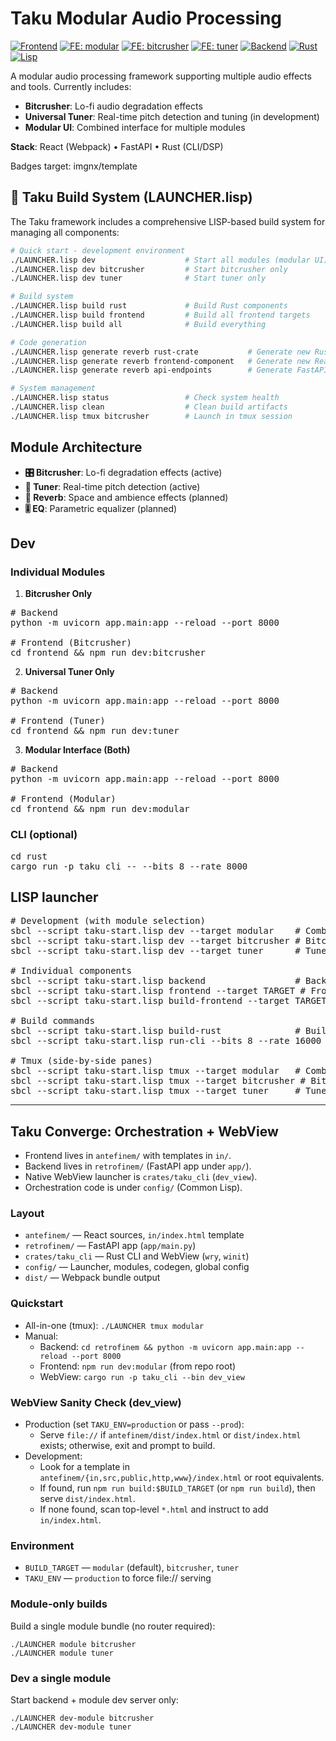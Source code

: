 # Taku Modular Audio Processing

[![Frontend](https://img.shields.io/github/actions/workflow/status/imgnx/template/frontend.yml?label=frontend%20(matrix)&logo=react)](https://github.com/imgnx/template/actions/workflows/frontend.yml)
[![FE: modular](https://img.shields.io/github/actions/workflow/status/imgnx/template/frontend-modular.yml?label=fe%3A%20modular&logo=react)](https://github.com/imgnx/template/actions/workflows/frontend-modular.yml)
[![FE: bitcrusher](https://img.shields.io/github/actions/workflow/status/imgnx/template/frontend-bitcrusher.yml?label=fe%3A%20bitcrusher&logo=react)](https://github.com/imgnx/template/actions/workflows/frontend-bitcrusher.yml)
[![FE: tuner](https://img.shields.io/github/actions/workflow/status/imgnx/template/frontend-tuner.yml?label=fe%3A%20tuner&logo=react)](https://github.com/imgnx/template/actions/workflows/frontend-tuner.yml)
[![Backend](https://img.shields.io/github/actions/workflow/status/imgnx/template/backend.yml?label=backend&logo=fastapi)](https://github.com/imgnx/template/actions/workflows/backend.yml)
[![Rust](https://img.shields.io/github/actions/workflow/status/imgnx/template/rust.yml?label=rust&logo=rust)](https://github.com/imgnx/template/actions/workflows/rust.yml)
[![Lisp](https://img.shields.io/github/actions/workflow/status/imgnx/template/lisp.yml?label=lisp)](https://github.com/imgnx/template/actions/workflows/lisp.yml)

A modular audio processing framework supporting multiple audio effects and tools. Currently includes:
- **Bitcrusher**: Lo-fi audio degradation effects
- **Universal Tuner**: Real-time pitch detection and tuning (in development)
- **Modular UI**: Combined interface for multiple modules

**Stack**: React (Webpack) • FastAPI • Rust (CLI/DSP)

Badges target: imgnx/template

## 🚀 Taku Build System (LAUNCHER.lisp)

The Taku framework includes a comprehensive LISP-based build system for managing all components:

```bash
# Quick start - development environment
./LAUNCHER.lisp dev                    # Start all modules (modular UI)
./LAUNCHER.lisp dev bitcrusher         # Start bitcrusher only
./LAUNCHER.lisp dev tuner              # Start tuner only

# Build system
./LAUNCHER.lisp build rust             # Build Rust components
./LAUNCHER.lisp build frontend         # Build all frontend targets
./LAUNCHER.lisp build all              # Build everything

# Code generation
./LAUNCHER.lisp generate reverb rust-crate           # Generate new Rust DSP module
./LAUNCHER.lisp generate reverb frontend-component   # Generate new React component
./LAUNCHER.lisp generate reverb api-endpoints        # Generate FastAPI endpoints

# System management
./LAUNCHER.lisp status                 # Check system health
./LAUNCHER.lisp clean                  # Clean build artifacts
./LAUNCHER.lisp tmux bitcrusher        # Launch in tmux session
```

## Module Architecture

- **🎛️ Bitcrusher**: Lo-fi degradation effects (active)
- **🎵 Tuner**: Real-time pitch detection (active) 
- **🌊 Reverb**: Space and ambience effects (planned)
- **🎚️ EQ**: Parametric equalizer (planned)

## Dev

### Individual Modules

1) **Bitcrusher Only**
<pre>
# Backend
python -m uvicorn app.main:app --reload --port 8000

# Frontend (Bitcrusher)
cd frontend && npm run dev:bitcrusher
</pre>

2) **Universal Tuner Only**
<pre>
# Backend  
python -m uvicorn app.main:app --reload --port 8000

# Frontend (Tuner)
cd frontend && npm run dev:tuner
</pre>

3) **Modular Interface (Both)**
<pre>
# Backend
python -m uvicorn app.main:app --reload --port 8000

# Frontend (Modular)
cd frontend && npm run dev:modular
</pre>

### CLI (optional)

<pre>
cd rust
cargo run -p taku_cli -- --bits 8 --rate 8000
</pre>

## LISP launcher

<pre>
# Development (with module selection)
sbcl --script taku-start.lisp dev --target modular    # Combined interface (default)
sbcl --script taku-start.lisp dev --target bitcrusher # Bitcrusher only
sbcl --script taku-start.lisp dev --target tuner      # Tuner only

# Individual components
sbcl --script taku-start.lisp backend                 # Backend only
sbcl --script taku-start.lisp frontend --target TARGET # Frontend only
sbcl --script taku-start.lisp build-frontend --target TARGET # Build frontend

# Build commands
sbcl --script taku-start.lisp build-rust              # Build Rust
sbcl --script taku-start.lisp run-cli --bits 8 --rate 16000 # Run CLI

# Tmux (side-by-side panes)
sbcl --script taku-start.lisp tmux --target modular   # Combined interface
sbcl --script taku-start.lisp tmux --target bitcrusher # Bitcrusher only
sbcl --script taku-start.lisp tmux --target tuner     # Tuner only
</pre>

---

## Taku Converge: Orchestration + WebView

- Frontend lives in `antefinem/` with templates in `in/`.
- Backend lives in `retrofinem/` (FastAPI app under `app/`).
- Native WebView launcher is `crates/taku_cli` (`dev_view`).
- Orchestration code is under `config/` (Common Lisp).

### Layout
- `antefinem/` — React sources, `in/index.html` template
- `retrofinem/` — FastAPI app (`app/main.py`)
- `crates/taku_cli` — Rust CLI and WebView (`wry`, `winit`)
- `config/` — Launcher, modules, codegen, global config
- `dist/` — Webpack bundle output

### Quickstart
- All-in-one (tmux): `./LAUNCHER tmux modular`
- Manual:
  - Backend: `cd retrofinem && python -m uvicorn app.main:app --reload --port 8000`
  - Frontend: `npm run dev:modular` (from repo root)
  - WebView: `cargo run -p taku_cli --bin dev_view`

### WebView Sanity Check (dev_view)
- Production (set `TAKU_ENV=production` or pass `--prod`):
  - Serve `file://` if `antefinem/dist/index.html` or `dist/index.html` exists; otherwise, exit and prompt to build.
- Development:
  - Look for a template in `antefinem/{in,src,public,http,www}/index.html` or root equivalents.
  - If found, run `npm run build:$BUILD_TARGET` (or `npm run build`), then serve `dist/index.html`.
  - If none found, scan top-level `*.html` and instruct to add `in/index.html`.

### Environment
- `BUILD_TARGET` — `modular` (default), `bitcrusher`, `tuner`
- `TAKU_ENV` — `production` to force file:// serving

### Module-only builds
Build a single module bundle (no router required):

```
./LAUNCHER module bitcrusher
./LAUNCHER module tuner
```

### Dev a single module
Start backend + module dev server only:

```
./LAUNCHER dev-module bitcrusher
./LAUNCHER dev-module tuner
```
